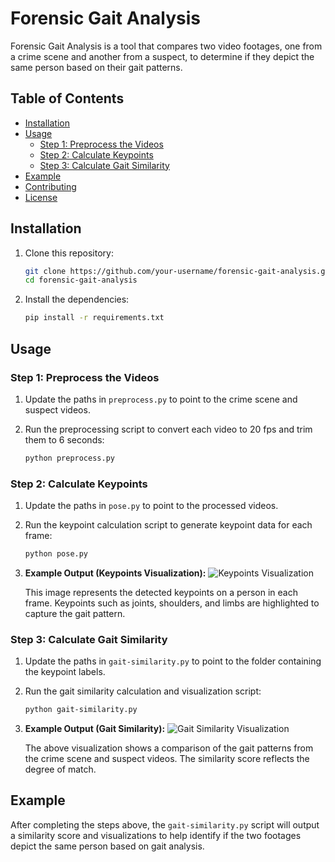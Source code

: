 # Forensic Gait Analysis

Forensic Gait Analysis is a tool that compares two video footages, one from a crime scene and another from a suspect, to determine if they depict the same person based on their gait patterns.

## Table of Contents
- [Installation](#installation)
- [Usage](#usage)
  - [Step 1: Preprocess the Videos](#step-1-preprocess-the-videos)
  - [Step 2: Calculate Keypoints](#step-2-calculate-keypoints)
  - [Step 3: Calculate Gait Similarity](#step-3-calculate-gait-similarity)
- [Example](#example)
- [Contributing](#contributing)
- [License](#license)

## Installation

1. Clone this repository:

    ```bash
    git clone https://github.com/your-username/forensic-gait-analysis.git
    cd forensic-gait-analysis
    ```

2. Install the dependencies:

    ```bash
    pip install -r requirements.txt
    ```

## Usage

### Step 1: Preprocess the Videos

1. Update the paths in `preprocess.py` to point to the crime scene and suspect videos.
2. Run the preprocessing script to convert each video to 20 fps and trim them to 6 seconds:

    ```bash
    python preprocess.py
    ```

### Step 2: Calculate Keypoints

1. Update the paths in `pose.py` to point to the processed videos.
2. Run the keypoint calculation script to generate keypoint data for each frame:

    ```bash
    python pose.py
    ```

3. **Example Output (Keypoints Visualization):**
   ![Keypoints Visualization](images/keypoints_example.png)

   This image represents the detected keypoints on a person in each frame. Keypoints such as joints, shoulders, and limbs are highlighted to capture the gait pattern.

### Step 3: Calculate Gait Similarity

1. Update the paths in `gait-similarity.py` to point to the folder containing the keypoint labels.
2. Run the gait similarity calculation and visualization script:

    ```bash
    python gait-similarity.py
    ```

3. **Example Output (Gait Similarity):**
   ![Gait Similarity Visualization](images/gait_similarity_example.png)

   The above visualization shows a comparison of the gait patterns from the crime scene and suspect videos. The similarity score reflects the degree of match.

## Example

After completing the steps above, the `gait-similarity.py` script will output a similarity score and visualizations to help identify if the two footages depict the same person based on gait analysis.


